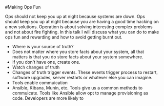 #Making Ops Fun

Ops should not keep you up at night because systems are down. Ops should keep you up at night because you are having a good time hacking on a new solutions. Operation is about solving interesting complex problems and not about fire fighting. In this talk I will discuss what you can do to make ops fun and rewarding and how to avoid getting burnt out.

- Where is your source of truth?
 - Does not matter where you store facts about your system, all that matters is that you do store facts about your system somewhere.
 - If you don't have one, create one.
- Watch changes of truth
 - Changes of truth trigger events. These events trigger process to restart, software upgrades, server restarts or whatever else you can imagine.
- Tools enable commuication
 - Ansible, Kibana, Munin, etc. Tools give us a common methods to commuicate. Tools like Ansible allow opt to manage provisioning as code. Developers are more likely to 
